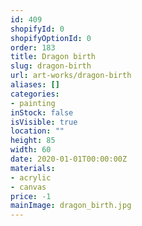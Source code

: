 ```yaml
---
id: 409
shopifyId: 0
shopifyOptionId: 0
order: 183
title: Dragon birth
slug: dragon-birth
url: art-works/dragon-birth
aliases: []
categories:
- painting
inStock: false
isVisible: true
location: ""
height: 85
width: 60
date: 2020-01-01T00:00:00Z
materials:
- acrylic
- canvas
price: -1
mainImage: dragon_birth.jpg
---
```

